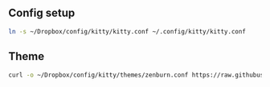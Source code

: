 ## Config setup

```sh
ln -s ~/Dropbox/config/kitty/kitty.conf ~/.config/kitty/kitty.conf
```

## Theme

```sh
curl -o ~/Dropbox/config/kitty/themes/zenburn.conf https://raw.githubusercontent.com/dexpota/kitty-themes/master/themes/Zenburn.conf
```
